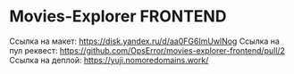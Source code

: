 # Movies-Explorer FRONTEND

Ссылка на макет: https://disk.yandex.ru/d/aa0FG6ImUwlNog
Ссылка на пул реквест: https://github.com/OpsError/movies-explorer-frontend/pull/2
Ссылка на деплой: https://yuji.nomoredomains.work/